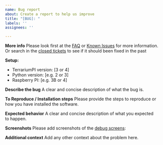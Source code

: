 ```yaml
---
name: Bug report
about: Create a report to help us improve
title: "[BUG]: "
labels: ''
assignees: ''

---
```


**More info**
Please look first at the [FAQ](https://github.com/theyosh/TerrariumPI/wiki/FAQ) or [Known Issues](https://github.com/theyosh/TerrariumPI/wiki/Known-issues) for more information.
Or search in the [closed tickets](https://github.com/theyosh/TerrariumPI/issues?q=is%3Aissue+is%3Aclosed) to see if it should been fixed in the past

**Setup:**
 - TerrariumPI version: [3 or 4]
 - Python version: [e.g. 2 or 3]
 - Raspberry PI: [e.g. 3B or 4]

**Describe the bug**
A clear and concise description of what the bug is.

**To Reproduce / Installation steps**
Please provide the steps to reproduce or how you have installed the software.

**Expected behavior**
A clear and concise description of what you expected to happen.

**Screenshots**
Please add screenshots of the [debug screens](https://github.com/theyosh/TerrariumPI/wiki/FAQ#how-to-debug-terrariumpi):

**Additional context**
Add any other context about the problem here.
